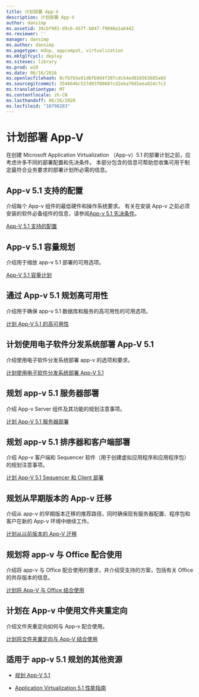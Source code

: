 ```yaml
---
title: 计划部署 App-V
description: 计划部署 App-V
author: dansimp
ms.assetid: 39cbf981-d9c6-457f-b047-f9046e1a6442
ms.reviewer: ''
manager: dansimp
ms.author: dansimp
ms.pagetype: mdop, appcompat, virtualization
ms.mktglfcycl: deploy
ms.sitesec: library
ms.prod: w10
ms.date: 06/16/2016
ms.openlocfilehash: 0cfb7b5e81d6fb9d4f307cdcb4ed816563685a8d
ms.sourcegitcommit: 354664bc527d93f80687cd2eba70d1eea024c7c3
ms.translationtype: MT
ms.contentlocale: zh-CN
ms.lasthandoff: 06/26/2020
ms.locfileid: "10798283"
---
```

# 计划部署 App-V


在创建 Microsoft Application Virtualization （App-v）5.1 的部署计划之前，应考虑许多不同的部署配置和先决条件。 本部分包含的信息可帮助您收集可用于制定最符合业务要求的部署计划所必需的信息。

## <a href="" id="---------app-v-5-1-supported-configurations"></a> App-v 5.1 支持的配置


介绍每个 App-v 组件的最低硬件和操作系统要求。 有关在安装 App-v 之前必须安装的软件必备组件的信息，请参阅[App-v 5.1 先决条件](app-v-51-prerequisites.md)。

[App-V 5.1 支持的配置](app-v-51-supported-configurations.md)

## App-v 5.1 容量规划


介绍用于缩放 app-v 5.1 部署的可用选项。

[App-V 5.1 容量计划](app-v-51-capacity-planning.md)

## 通过 App-v 5.1 规划高可用性


介绍用于确保 app-v 5.1 数据库和服务的高可用性的可用选项。

[计划 App-V 5.1 的高可用性](planning-for-high-availability-with-app-v-51.md)

## 计划使用电子软件分发系统部署 App-V 5.1


介绍使用电子软件分发系统部署 app-v 的选项和要求。

[计划使用电子软件分发系统部署 App-V 5.1](planning-to-deploy-app-v-51-with-an-electronic-software-distribution-system.md)

## 规划 app-v 5.1 服务器部署


介绍 App-v Server 组件及其功能的规划注意事项。

[计划 App-V 5.1 服务器部署](planning-for-the-app-v-51-server-deployment.md)

## 规划 app-v 5.1 排序器和客户端部署


介绍 App-v 客户端和 Sequencer 软件（用于创建虚拟应用程序和应用程序包）的规划注意事项。

[计划 App-V 5.1 Sequencer 和 Client 部署](planning-for-the-app-v-51-sequencer-and-client-deployment.md)

## 规划从早期版本的 App-v 迁移


介绍从 app-v 的早期版本迁移的推荐路径，同时确保现有服务器配置、程序包和客户在新的 App-v 环境中继续工作。

[计划从以前版本的 App-V 迁移](planning-for-migrating-from-a-previous-version-of-app-v51.md)

## 规划将 app-v 与 Office 配合使用


介绍将 app-v 与 Office 配合使用的要求，并介绍受支持的方案，包括有关 Office 的共存版本的信息。

[计划将 App-V 与 Office 结合使用](planning-for-using-app-v-with-office51.md)

## 计划在 App-v 中使用文件夹重定向


介绍文件夹重定向如何与 App-v 配合使用。

[计划将文件夹重定向与 App-V 结合使用](planning-to-use-folder-redirection-with-app-v51.md)

## <a href="" id="other-resources-for-app-v-5-1-planning-"></a>适用于 app-v 5.1 规划的其他资源


-   [规划 App-V 5.1](planning-for-app-v-51.md)

-   [Application Virtualization 5.1 性能指南](performance-guidance-for-application-virtualization-51.md)

 

 





